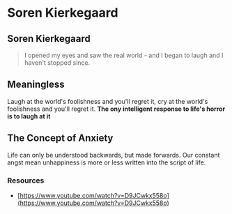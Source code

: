 # Soren Kierkegaard

## Soren Kierkegaard

> I opened my eyes and saw the real world - and I began to laugh and I haven't stopped since.

## Meaningless

Laugh at the world's foolishness and you'll regret it, cry at the world's foolishness and you'll regret it. **The ony intelligent response to life's horror is to laugh at it**

## The Concept of Anxiety

Life can only be understood backwards, but made forwards. Our constant angst mean unhappiness is more or less written into the script of life.

### Resources

* [https://www.youtube.com/watch?v=D9JCwkx558o](https://www.youtube.com/watch?v=D9JCwkx558o)
